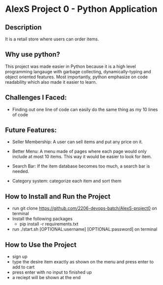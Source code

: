 # AlexS Project 0 - Python Application

## Description
It is a retail store where users can order items. 

## Why use python?
This project was made easier in Python because it is a high level programming langauge with garbage collecting, dynamically-typing and object oriented features. Most importantly, python emphasize on code readability which also made it easier to learn. 

## Challenges I Faced:
- Finding out one line of code can easily do the same thing as my 10 lines of code

## Future Features:
- Seller Membership: A user can sell items and put any price on it.

- Better Menu: A menu made of pages where each page would only include at most 10 items. This way it would be easier to look for item.

- Search Bar: If the item database becomes too much, a search bar is needed. 

- Category system: categorize each item and sort them

## How to Install and Run the Project
- run git clone https://github.com/2206-devops-batch/AlexS-project0 on terminal
- Install the following packages
    - pip install -r requirements.txt
- run ./start.sh [OPTIONAL:username] [OPTIONAL:password] on terminal   

## How to Use the Project
- sign up
- type the desire item exactly as shown on the menu and press enter to add to cart
- press enter with no input to finished up 
- a reciept will be shown at the end


